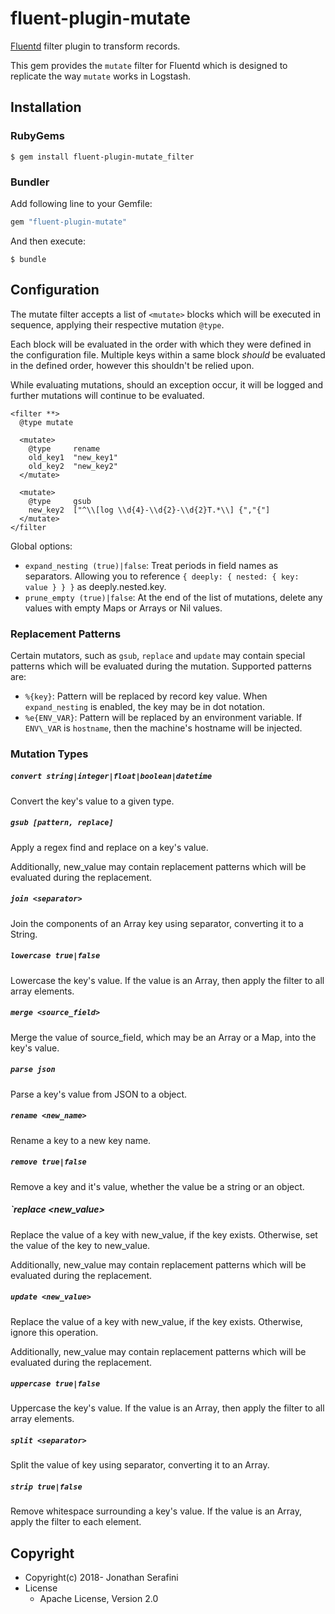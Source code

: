 # fluent-plugin-mutate

[Fluentd](https://fluentd.org/) filter plugin to transform records.

This gem provides the `mutate` filter for Fluentd which is designed to replicate the way `mutate` works in Logstash.

## Installation

### RubyGems

```
$ gem install fluent-plugin-mutate_filter
```

### Bundler

Add following line to your Gemfile:

```ruby
gem "fluent-plugin-mutate"
```

And then execute:

```
$ bundle
```

## Configuration

The mutate filter accepts a list of `<mutate>` blocks which will be executed
in sequence, applying their respective mutation `@type`.

Each block will be evaluated in the order with which they were defined in the
configuration file. Multiple keys within a same block _should_ be evaluated in
the defined order, however this shouldn't be relied upon.

While evaluating mutations, should an exception occur, it will be logged and
further mutations will continue to be evaluated.

```
<filter **>
  @type mutate

  <mutate>
    @type     rename
    old_key1  "new_key1"
    old_key2  "new_key2"
  </mutate>

  <mutate>
    @type     gsub
    new_key2  ["^\\[log \\d{4}-\\d{2}-\\d{2}T.*\\] {","{"]
  </mutate>
</filter
```

Global options:

* `expand_nesting (true)|false`: Treat periods in field names as separators. Allowing you to reference `{ deeply: { nested: { key: value } } }` as deeply.nested.key.
* `prune_empty (true)|false`: At the end of the list of mutations, delete any values with empty Maps or Arrays or Nil values.

### Replacement Patterns

Certain mutators, such as `gsub`, `replace` and `update` may contain special patterns which will be evaluated during the mutation. Supported patterns are:

* `%{key}`: Pattern will be replaced by record key value. When `expand_nesting` is enabled, the key may be in dot notation.
* `%e{ENV_VAR}`: Pattern will be replaced by an environment variable. If `ENV\_VAR` is `hostname`, then the machine's hostname will be injected.

### Mutation Types

##### `convert string|integer|float|boolean|datetime`

Convert the key's value to a given type.

##### `gsub [pattern, replace]`

Apply a regex find and replace on a key's value.

Additionally, new\_value may contain replacement patterns which will be evaluated during the replacement.

##### `join <separator>`

Join the components of an Array key using separator, converting it to a String.

##### `lowercase true|false`

Lowercase the key's value. If the value is an Array, then apply the filter to all array elements.

##### `merge <source_field>`

Merge the value of source\_field, which may be an Array or a Map, into the key's value.

##### `parse json`

Parse a key's value from JSON to a object.

##### `rename <new_name>`

Rename a key to a new key name.

##### `remove true|false`

Remove a key and it's value, whether the value be a string or an object.

##### `replace <new_value>

Replace the value of a key with new\_value, if the key exists. Otherwise, set the value of the key to new\_value.

Additionally, new\_value may contain replacement patterns which will be evaluated during the replacement.

##### `update <new_value>`

Replace the value of a key with new\_value, if the key exists. Otherwise, ignore this operation.

Additionally, new\_value may contain replacement patterns which will be evaluated during the replacement.

##### `uppercase true|false`

Uppercase the key's value. If the value is an Array, then apply the filter to all array elements.

##### `split <separator>`

Split the value of key using separator, converting it to an Array.

##### `strip true|false`

Remove whitespace surrounding a key's value. If the value is an Array, apply the filter to each element.

## Copyright

* Copyright(c) 2018- Jonathan Serafini
* License
  * Apache License, Version 2.0
